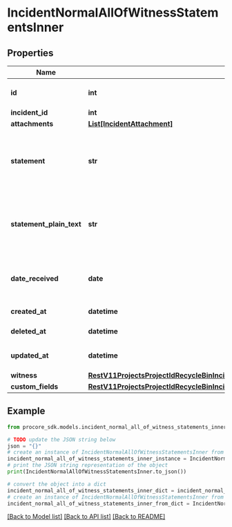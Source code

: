 # IncidentNormalAllOfWitnessStatementsInner


## Properties

Name | Type | Description | Notes
------------ | ------------- | ------------- | -------------
**id** | **int** | Witness Statement ID | [optional] 
**incident_id** | **int** | Incident ID | [optional] 
**attachments** | [**List[IncidentAttachment]**](IncidentAttachment.md) |  | [optional] 
**statement** | **str** | The account of the event by the witness in rich text form. | [optional] 
**statement_plain_text** | **str** | The account of the event by the witness in plain text form. | [optional] 
**date_received** | **date** | Date that the Witness Statement was received. | [optional] 
**created_at** | **datetime** | Timestamp of creation | [optional] 
**deleted_at** | **datetime** | Timestamp of deletion | [optional] 
**updated_at** | **datetime** | Timestamp of last update | [optional] 
**witness** | [**RestV11ProjectsProjectIdRecycleBinIncidentsWitnessStatementsGet200ResponseInnerWitness**](RestV11ProjectsProjectIdRecycleBinIncidentsWitnessStatementsGet200ResponseInnerWitness.md) |  | [optional] 
**custom_fields** | [**RestV11ProjectsProjectIdRecycleBinIncidentsWitnessStatementsGet200ResponseInnerCustomFields**](RestV11ProjectsProjectIdRecycleBinIncidentsWitnessStatementsGet200ResponseInnerCustomFields.md) |  | [optional] 

## Example

```python
from procore_sdk.models.incident_normal_all_of_witness_statements_inner import IncidentNormalAllOfWitnessStatementsInner

# TODO update the JSON string below
json = "{}"
# create an instance of IncidentNormalAllOfWitnessStatementsInner from a JSON string
incident_normal_all_of_witness_statements_inner_instance = IncidentNormalAllOfWitnessStatementsInner.from_json(json)
# print the JSON string representation of the object
print(IncidentNormalAllOfWitnessStatementsInner.to_json())

# convert the object into a dict
incident_normal_all_of_witness_statements_inner_dict = incident_normal_all_of_witness_statements_inner_instance.to_dict()
# create an instance of IncidentNormalAllOfWitnessStatementsInner from a dict
incident_normal_all_of_witness_statements_inner_from_dict = IncidentNormalAllOfWitnessStatementsInner.from_dict(incident_normal_all_of_witness_statements_inner_dict)
```
[[Back to Model list]](../README.md#documentation-for-models) [[Back to API list]](../README.md#documentation-for-api-endpoints) [[Back to README]](../README.md)


